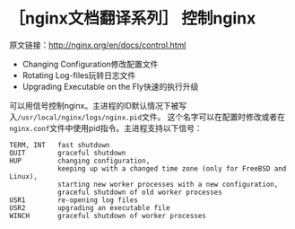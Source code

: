 # ［nginx文档翻译系列］ 控制nginx
原文链接：http://nginx.org/en/docs/control.html

+ Changing Configuration修改配置文件
+ Rotating Log-files玩转日志文件
+ Upgrading Executable on the Fly快速的执行升级

可以用信号控制nginx。主进程的ID默认情况下被写入`/usr/local/nginx/logs/nginx.pid`文件。
这个名字可以在配置时修改或者在`nginx.conf`文件中使用pid指令。主进程支持以下信号：
```
TERM, INT	fast shutdown
QUIT	    graceful shutdown
HUP	        changing configuration, 
            keeping up with a changed time zone (only for FreeBSD and Linux), 
            starting new worker processes with a new configuration, 
            graceful shutdown of old worker processes
USR1	    re-opening log files
USR2	    upgrading an executable file
WINCH	    graceful shutdown of worker processes
```